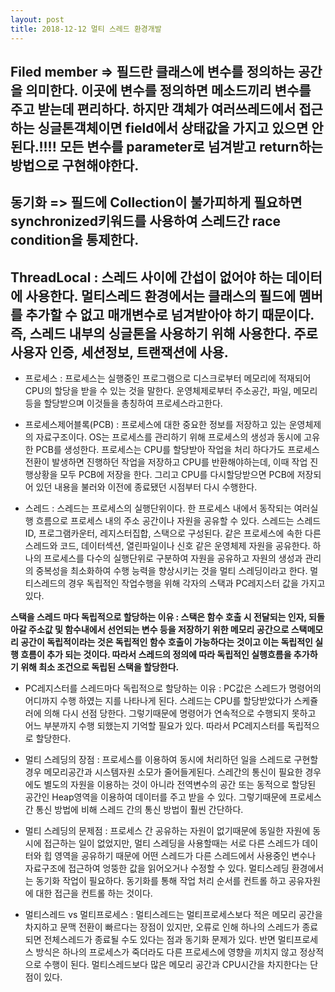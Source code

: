 ```yaml
---
layout: post
title: 2018-12-12 멀티 스레드 환경개발
---
```



## Filed member => 필드란 클래스에 변수를 정의하는 공간을 의미한다. 이곳에 변수를 정의하면 메소드끼리 변수를 주고 받는데 편리하다. 하지만 객체가 여러쓰레드에서 접근하는 싱글톤객체이면 field에서 상태값을 가지고 있으면 안된다.!!!! 모든 변수를 parameter로 넘겨받고 return하는 방법으로 구현해야한다.

## 동기화 => 필드에 Collection이 불가피하게 필요하면 synchronized키워드를 사용하여 스레드간 race condition을 통제한다.

## ThreadLocal : 스레드 사이에 간섭이 없어야 하는 데이터에 사용한다. 멀티스레드 환경에서는 클래스의 필드에 멤버를 추가할 수 없고 매개변수로 넘겨받아야 하기 때문이다. 즉, 스레드 내부의 싱글톤을 사용하기 위해 사용한다. 주로 사용자 인증, 세션정보, 트랜잭션에 사용.


- 프로세스 : 프로세스는 실행중인 프로그램으로 디스크로부터 메모리에 적재되어 CPU의 할당을 받을 수 있는 것을 말한다. 운영체제로부터 주소공간, 파일, 메모리 등을 할당받으며 이것들을 총칭하여 프로세스라고한다.

- 프로세스제어블록(PCB) : 프로세스에 대한 중요한 정보를 저장하고 있는 운영체제의 자료구조이다. OS는 프로세스를 관리하기 위해 프로세스의 생성과 동시에 고유한 PCB를 생성한다. 프로세스는 CPU를 할당받아 작업을 처리 하다가도 프로세스 전환이 발생하면 진행하던 작업을 저장하고 CPU를 반환해야하는데, 이때 작업 진행상황을 모두 PCB에 저장을 한다.  그리고 CPU를 다시할당받으면 PCB에 저장되어 있던 내용을 불러와 이전에 종료됐던 시점부터 다시 수행한다.


- 스레드 : 스레드는 프로세스의 실행단위이다. 한 프로세스 내에서 동작되는 여러실행 흐름으로 프로세스 내의 주소 공간이나 자원을 공유할 수 있다. 스레드는 스레드ID, 프로그램카운터, 레지스터집합, 스택으로 구성된다. 같은 프로세스에 속한 다른 스레드와 코드, 데이터섹션, 열린파일이나 신호 같은 운영체제 자원을 공유한다. 하나의 프로세스를 다수의 실행단위로 구분하여 자원을 공유하고 자원의 생성과 관리의 중복성을 최소화하여 수행 능력을 향상시키는 것을 멀티 스레딩이라고 한다. 멀티스레드의 경우 독립적인 작업수행을 위해 각자의 스택과 PC레지스터 값을 가지고 있다.

**스택을 스레드 마다 독립적으로 할당하는 이유 : 스택은 함수 호출 시 전달되는 인자, 되돌아갈 주소값 및 함수내에서 선언되는 변수 등을 저장하기 위한 메모리 공간으로 스택메모리 공간이 독립적이라는 것은 독립적인 함수 호출이 가능하다는 것이고 이는 독립적인 실행 흐름이 추가 되는 것이다. 따라서 스레드의 정의에 따라 독립적인 실행흐름을 추가하기 위해 최소 조건으로 독립된 스택을 할당한다.**

- PC레지스터를 스레드마다 독립적으로 할당하는 이유 : PC값은 스레드가 명령어의 어디까지 수행 하였는 지를 나타나게 된다. 스레드는 CPU를 할당받았다가 스케쥴러에 의해 다시 선점 당한다. 그렇기때문에 명령어가 연속적으로 수행되지 못하고 어느 부분까지 수행 되했는지 기억할 필요가 있다. 따라서 PC레지스터를 독립적으로 할당한다.

- 멀티 스레딩의 장점 : 프로세스를 이용하여 동시에 처리하던 일을 스레드로 구현할 경우 메모리공간과 시스템자원 소모가 줄어들게된다. 스레간의 통신이 필요한 경우에도 별도의 자원을 이용하는 것이 아니라 전역변수의 공간 또는 동적으로 할당된 공간인 Heap영역을 이용하여 데이터를 주고 받을 수 있다. 그렇기때문에 프로세스 간 통신 방법에 비해 스레드 간의 통신 방법이 훨씬 간단하다.

- 멀티 스레딩의 문제점 : 프로세스 간 공유하는 자원이 없기때문에 동일한 자원에 동시에 접근하는 일이 없었지만, 멀티 스레딩을 사용할때는 서로 다른 스레드가 데이터와 힙 영역을 공유하기 때문에 어떤 스레드가 다른 스레드에서 사용중인 변수나 자료구조에 접근하여 엉뚱한 값을 읽어오거나 수정할 수 있다. 멀티스레딩 환경에서는 동기화 작업이 필요하다. 동기화를 통해 작업 처리 순서를 컨트롤 하고 공유자원에 대한 접근을 컨트롤 하는 것이다.

- 멀티스레드 vs 멀티프로세스 : 멀티스레드는 멀티프로세스보다 적은 메모리 공간을 차지하고 문맥 전환이 빠르다는 장점이 있지만, 오류로 인해 하나의 스레드가 종료되면 전체스레드가 종료될 수도 있다는 점과 동기화 문제가 있다. 반면 멀티프로세스 방식은 하나의 프로세스가 죽더라도 다른 프로세스에 영향을 끼치지 않고 정상적으로 수행이 된다. 멀티스레드보다 많은 메모리 공간과 CPU시간을 차지한다는 단점이 있다.
